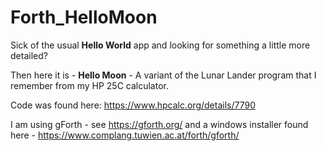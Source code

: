 # Forth_HelloMoon
 
Sick of the usual **Hello World** app and looking for something a little more detailed?

Then here it is - **Hello Moon** - A variant of the Lunar Lander program that I remember from my HP 25C calculator.

Code was found here: https://www.hpcalc.org/details/7790

I am using gForth - see https://gforth.org/
and a windows installer found here - https://www.complang.tuwien.ac.at/forth/gforth/